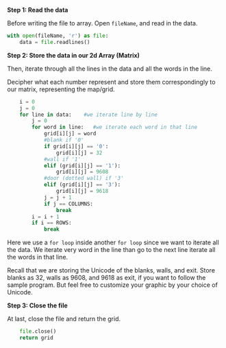 <!--title={Initialize 2D array}-->

<!--badges={Python:33}-->

<!--concepts={2D Lists,Indexing 2D Lists}-->

**Step 1: Read the data** 

Before writing the file to array. Open `fileName`, and read in the data. 

```python
with open(fileName, 'r') as file:
	data = file.readlines()
```

**Step 2: Store the data in our 2d Array (Matrix)**

Then, iterate through all the lines in the data and all the words in the line. 

Decipher what each number represent and store them correspondingly to our matrix, representing the map/grid.

```python
    i = 0
    j = 0
    for line in data:    #we iterate line by line
        j = 0
        for word in line:   #we iterate each word in that line
            grid[i][j] = word		
			#blank if '0'
            if grid[i][j] == '0':
                grid[i][j] = 32
			#wall if '1'
            elif (grid[i][j] == '1'):
                grid[i][j] = 9608
			#door (dotted wall) if '3'
            elif (grid[i][j] == '3'):
                grid[i][j] = 9618
            j = j + 1
            if j == COLUMNS:
                break	
        i = i + 1
        if i == ROWS:
            break
```

Here we use a `for loop`  inside another `for loop`  since we want to iterate all the data. We iterate very word in the line than go to the next line iterate all the words in that line. 

Recall that we are storing the Unicode of the blanks, walls, and exit.  Store blanks as 32, walls as 9608, and 9618 as exit, if you want to follow the sample program. But feel free to customize your graphic by your choice of Unicode.

**Step 3: Close the file**

At last, close the file and return the grid.

```python
    file.close()
    return grid
```

